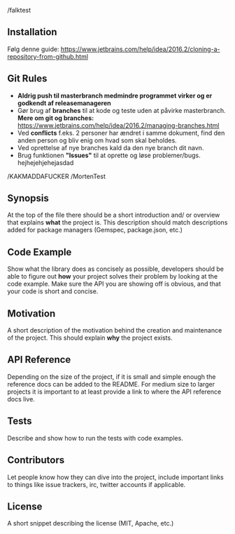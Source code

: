 /falktest
## Installation

Følg denne guide:
https://www.jetbrains.com/help/idea/2016.2/cloning-a-repository-from-github.html

## Git Rules

* **Aldrig push til masterbranch medmindre programmet virker og er godkendt af releasemanageren**
* Gør brug af **branches** til at kode og teste uden at påvirke masterbranch. **Mere om git og branches:** https://www.jetbrains.com/help/idea/2016.2/managing-branches.html
* Ved **conflicts** f.eks. 2 personer har ændret i samme dokument, find den anden person og bliv enig om hvad som skal beholdes. 
* Ved oprettelse af nye branches kald da den nye branch dit navn. 
* Brug funktionen **"Issues"** til at oprette og løse problemer/bugs. hejhejehjehejasdad


/KAKMADDAFUCKER
/MortenTest

## Synopsis

At the top of the file there should be a short introduction and/ or overview that explains **what** the project is. This description should match descriptions added for package managers (Gemspec, package.json, etc.)

## Code Example

Show what the library does as concisely as possible, developers should be able to figure out **how** your project solves their problem by looking at the code example. Make sure the API you are showing off is obvious, and that your code is short and concise.

## Motivation

A short description of the motivation behind the creation and maintenance of the project. This should explain **why** the project exists.

## API Reference

Depending on the size of the project, if it is small and simple enough the reference docs can be added to the README. For medium size to larger projects it is important to at least provide a link to where the API reference docs live.

## Tests

Describe and show how to run the tests with code examples.

## Contributors

Let people know how they can dive into the project, include important links to things like issue trackers, irc, twitter accounts if applicable.

## License

A short snippet describing the license (MIT, Apache, etc.)

